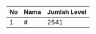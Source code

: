 | No | Nama            | Jumlah Level |
|----|-----------------|--------------|
| 1  | #    |    2541        |
